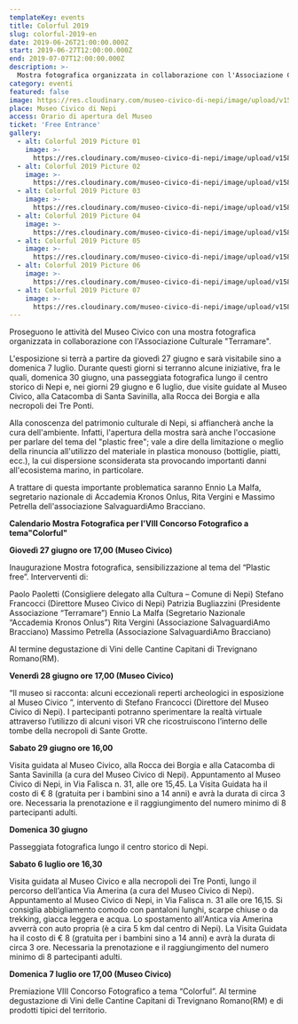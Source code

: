 ```yaml
---
templateKey: events
title: Colorful 2019
slug: colorful-2019-en
date: 2019-06-26T21:00:00.000Z
start: 2019-06-27T12:00:00.000Z
end: 2019-07-07T12:00:00.000Z
description: >-
  Mostra fotografica organizzata in collaborazione con l'Associazione Culturale Terramare. Passeggiata fotografica e visite guidate al Museo, alle Catacombe di Santa Savinilla ed alla Rocca dei Borgia.
category: eventi
featured: false
image: https://res.cloudinary.com/museo-civico-di-nepi/image/upload/v1587101965/color-01_nk3ki6.jpg
place: Museo Civico di Nepi
access: Orario di apertura del Museo
ticket: 'Free Entrance'
gallery:
  - alt: Colorful 2019 Picture 01
    image: >-
      https://res.cloudinary.com/museo-civico-di-nepi/image/upload/v1587101965/color-01_nk3ki6.jpg
  - alt: Colorful 2019 Picture 02
    image: >-
      https://res.cloudinary.com/museo-civico-di-nepi/image/upload/v1587101965/color-02_r3exa5.jpg
  - alt: Colorful 2019 Picture 03
    image: >-
      https://res.cloudinary.com/museo-civico-di-nepi/image/upload/v1587101965/color-03_jf8pou.jpg
  - alt: Colorful 2019 Picture 04
    image: >-
      https://res.cloudinary.com/museo-civico-di-nepi/image/upload/v1587101965/color-04_ndoqhl.jpg
  - alt: Colorful 2019 Picture 05
    image: >-
      https://res.cloudinary.com/museo-civico-di-nepi/image/upload/v1587101965/color-05_d1wbpp.jpg
  - alt: Colorful 2019 Picture 06
    image: >-
      https://res.cloudinary.com/museo-civico-di-nepi/image/upload/v1587101965/color-06_o2rf0q.jpg
  - alt: Colorful 2019 Picture 07
    image: >-
      https://res.cloudinary.com/museo-civico-di-nepi/image/upload/v1587101965/color-07_izw8ip.jpg
---
```

Proseguono le attività del Museo Civico con una mostra fotografica organizzata in collaborazione con l'Associazione Culturale "Terramare".

L'esposizione si terrà a partire da giovedì 27 giugno e sarà visitabile sino a domenica 7 luglio. Durante questi giorni si terranno alcune iniziative, fra le quali, domenica 30 giugno, una passeggiata fotografica lungo il centro storico di Nepi e, nei giorni 29 giugno e 6 luglio, due visite guidate al Museo Civico, alla Catacomba di Santa Savinilla, alla Rocca dei Borgia e alla necropoli dei Tre Ponti.

Alla conoscenza del patrimonio culturale di Nepi, si affiancherà anche la cura dell'ambiente. Infatti, l'apertura della mostra sarà anche l'occasione per parlare del tema del "plastic free"; vale a dire della limitazione o meglio della rinuncia all'utilizzo del materiale in plastica monouso (bottiglie, piatti, ecc.), la cui dispersione sconsiderata sta provocando importanti danni all'ecosistema marino, in particolare.

A trattare di questa importante problematica saranno Ennio La Malfa, segretario nazionale di Accademia Kronos Onlus, Rita Vergini e Massimo Petrella dell'associazione SalvaguardiAmo Bracciano.

**Calendario Mostra Fotografica per l'VIII Concorso Fotografico a tema"Colorful"**

**Giovedì 27 giugno ore 17,00 (Museo Civico)**

Inaugurazione Mostra fotografica, sensibilizzazione al tema del “Plastic free”.
Interverventi di:

Paolo Paoletti (Consigliere delegato alla Cultura – Comune di Nepi)
Stefano Francocci (Direttore Museo Civico di Nepi)
Patrizia Bugliazzini (Presidente Associazione “Terramare”)
Ennio La Malfa (Segretario Nazionale “Accademia Kronos Onlus”)
Rita Vergini (Associazione SalvaguardiAmo Bracciano)
Massimo Petrella (Associazione SalvaguardiAmo Bracciano)

Al termine degustazione di Vini delle Cantine Capitani di Trevignano Romano(RM).

**Venerdì 28 giugno ore 17,00 (Museo Civico)**

“Il museo si racconta: alcuni eccezionali reperti archeologici in esposizione al Museo Civico ”, intervento di Stefano Francocci (Direttore del Museo Civico di Nepi).
I partecipanti potranno sperimentare la realtà virtuale attraverso l’utilizzo di alcuni visori VR che ricostruiscono l’interno delle tombe della necropoli di Sante Grotte.

**Sabato 29 giugno ore 16,00**

Visita guidata al Museo Civico, alla Rocca dei Borgia e alla Catacomba di Santa Savinilla (a cura del Museo Civico di Nepi).
Appuntamento al Museo Civico di Nepi, in Via Falisca n. 31, alle ore 15,45.
La Visita Guidata ha il costo di € 8 (gratuita per i bambini sino a 14 anni) e avrà la durata di circa 3 ore. Necessaria la prenotazione e il raggiungimento del numero minimo di 8 partecipanti adulti.

**Domenica 30 giugno**

Passeggiata fotografica lungo il centro storico di Nepi.

**Sabato 6 luglio ore 16,30**

Visita guidata al Museo Civico e alla necropoli dei Tre Ponti, lungo il percorso dell’antica Via Amerina (a cura del Museo Civico di Nepi).
Appuntamento al Museo Civico di Nepi, in Via Falisca n. 31 alle ore 16,15. Si consiglia abbigliamento comodo con pantaloni lunghi, scarpe chiuse o da trekking, giacca leggera e acqua. Lo spostamento all'Antica via Amerina avverrà con auto propria (è a cira 5 km dal centro di Nepi).
La Visita Guidata ha il costo di € 8 (gratuita per i bambini sino a 14 anni) e avrà la durata di circa 3 ore. Necessaria la prenotazione e il raggiungimento del numero minimo di 8 partecipanti adulti.

**Domenica 7 luglio ore 17,00 (Museo Civico)**

Premiazione VIII Concorso Fotografico a tema “Colorful”.
Al termine degustazione di Vini delle Cantine Capitani di Trevignano Romano(RM) e di prodotti tipici del territorio.

